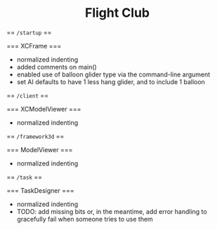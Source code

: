  <h1 align="center">Flight Club</h1>
 
 == `/startup` ==
 
 === XCFrame ===
  
  - normalized indenting
  - added comments on main()
  - enabled use of balloon glider type via the command-line argument
  - set AI defaults to have 1 less hang glider, and to include 1 balloon
  
  
 == `/client` ==
 
 === XCModelViewer ===
 
  - normalized indenting

  
== `/framework3d` ==

=== ModelViewer ===

 - normalized indenting
  
  
  
== `/task` ==

=== TaskDesigner ===

 - normalized indenting
 - TODO: add missing bits or, in the meantime, add error handling to gracefully fail when someone tries to use them